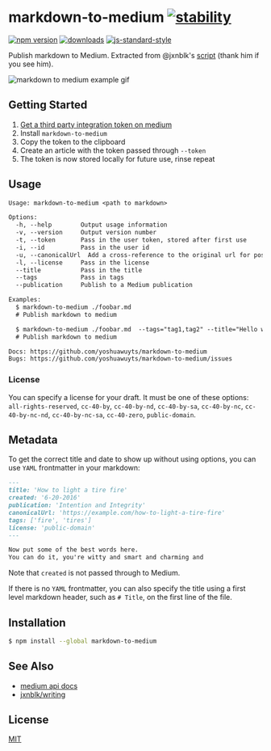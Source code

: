 # markdown-to-medium [![stability][0]][1]
[![npm version][2]][3] [![downloads][8]][9] [![js-standard-style][10]][11]

Publish markdown to Medium. Extracted from @jxnblk's
[script](https://github.com/jxnblk/writing/blob/gh-pages/medium.js) (thank him
if you see him).

![markdown to medium example gif](./medium.gif)

## Getting Started
1. [Get a third party integration token on medium][register]
2. Install `markdown-to-medium`
2. Copy the token to the clipboard
3. Create an article with the token passed through `--token`
4. The token is now stored locally for future use, rinse repeat

## Usage
```txt
Usage: markdown-to-medium <path to markdown>

Options:
  -h, --help        Output usage information
  -v, --version     Output version number
  -t, --token       Pass in the user token, stored after first use
  -i, --id          Pass in the user id
  -u, --canonicalUrl  Add a cross-reference to the original url for post
  -l, --license     Pass in the license
  --title           Pass in the title
  --tags            Pass in tags
  --publication     Publish to a Medium publication

Examples:
  $ markdown-to-medium ./foobar.md
  # Publish markdown to medium

  $ markdown-to-medium ./foobar.md  --tags="tag1,tag2" --title="Hello world"
  # Publish markdown to medium

Docs: https://github.com/yoshuawuyts/markdown-to-medium
Bugs: https://github.com/yoshuawuyts/markdown-to-medium/issues
```

### License

You can specify a license for your draft. It must be one of these options:
`all-rights-reserved`, `cc-40-by`, `cc-40-by-nd`, `cc-40-by-sa`, `cc-40-by-nc`,
`cc-40-by-nc-nd`, `cc-40-by-nc-sa`, `cc-40-zero`, `public-domain`.


## Metadata

To get the correct title and date to show up without using options, you can
use `YAML` frontmatter in your markdown:

```md
---
title: 'How to light a tire fire'
created: '6-20-2016'
publication: 'Intention and Integrity'
canonicalUrl: 'https://example.com/how-to-light-a-tire-fire'
tags: ['fire', 'tires']
license: 'public-domain'
---

Now put some of the best words here.
You can do it, you're witty and smart and charming and
```

Note that `created` is not passed through to Medium.

If there is no `YAML` frontmatter, you can also specify the title using a first
level markdown header, such as `# Title`, on the first line of the file.

## Installation
```sh
$ npm install --global markdown-to-medium
```

## See Also
- [medium api docs](https://github.com/Medium/medium-api-docs)
- [jxnblk/writing](https://github.com/jxnblk/writing)

## License
[MIT](https://tldrlegal.com/license/mit-license)

[register]: https://medium.com/me/settings
[0]: https://img.shields.io/badge/stability-experimental-orange.svg?style=flat-square
[1]: https://nodejs.org/api/documentation.html#documentation_stability_index
[2]: https://img.shields.io/npm/v/markdown-to-medium.svg?style=flat-square
[3]: https://npmjs.org/package/markdown-to-medium
[4]: https://img.shields.io/travis/yoshuawuyts/markdown-to-medium/master.svg?style=flat-square
[5]: https://travis-ci.org/yoshuawuyts/markdown-to-medium
[6]: https://img.shields.io/codecov/c/github/yoshuawuyts/markdown-to-medium/master.svg?style=flat-square
[7]: https://codecov.io/github/yoshuawuyts/markdown-to-medium
[8]: http://img.shields.io/npm/dm/markdown-to-medium.svg?style=flat-square
[9]: https://npmjs.org/package/markdown-to-medium
[10]: https://img.shields.io/badge/code%20style-standard-brightgreen.svg?style=flat-square
[11]: https://github.com/feross/standard
